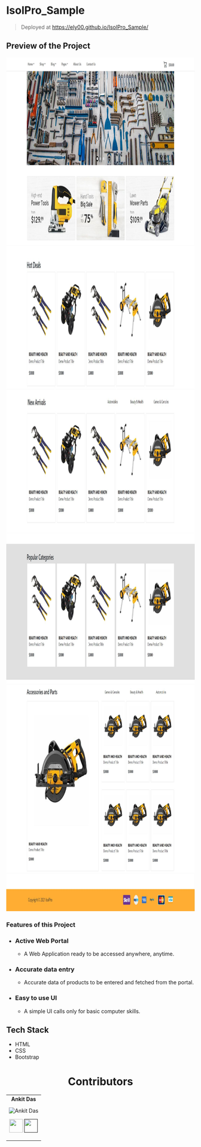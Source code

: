 # IsolPro_Sample

> Deployed at https://ely00.github.io/IsolPro_Sample/

## Preview of the Project
<img src="https://github.com/ELY00/IsolPro_Sample/blob/main/rm1.JPG" height="500" width="1000">

<img src="https://github.com/ELY00/IsolPro_Sample/blob/main/rm2.JPG" height="380" width="1000">

<img src="https://github.com/ELY00/IsolPro_Sample/blob/main/rm3.JPG" height="380" width="1000">

<img src="https://github.com/ELY00/IsolPro_Sample/blob/main/rm4.JPG" height="400" width="1000">

<img src="https://github.com/ELY00/IsolPro_Sample/blob/main/rm5.JPG" height="500" width="1000">

<img src="https://github.com/ELY00/IsolPro_Sample/blob/main/rm6.JPG" height="100" width="1000">

### Features of this Project
- ### **Active Web Portal**
  - A Web Application ready to be accessed anywhere, anytime.
- ### **Accurate data entry**
  - Accurate data of products to be entered and fetched from the portal.
- ### **Easy to use UI**
  - A simple UI calls only for basic computer skills.

## Tech Stack
- HTML
- CSS
- Bootstrap

<h1 align="center"> Contributors </h1>
<table align="center">
<tr align="center">
<td>
<strong>Ankit Das</strong>
<p align="center">
<img src = "https://avatars0.githubusercontent.com/u/70960599?s=460&v=4"  height="120" alt="Ankit Das">
</p>
<p align="center">
<a href = "https://github.com/ELY00"><img src = "http://www.iconninja.com/files/241/825/211/round-collaboration-social-github-code-circle-network-icon.svg" width="36" height = "36"/></a>
<a href = "">
<img src = "http://www.iconninja.com/files/863/607/751/network-linkedin-social-connection-circular-circle-media-icon.svg" width="36" height="36"/>
</a>
</p>
</td>
</tr>
</table>
